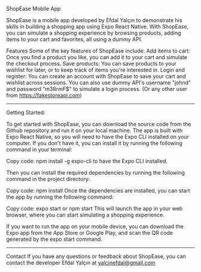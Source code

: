 ShopEase Mobile App

ShopEase is a mobile app developed by Efdal Yalçın to demonstrate his skills in building a shopping app using Expo React Native. With ShopEase, you can simulate a shopping experience by browsing products, adding items to your cart and favorites, all using a dummy API.

Features
Some of the key features of ShopEase include:
Add items to cart: Once you find a product you like, you can add it to your cart and simulate the checkout process.
Save products: You can save products to your wishlist for later, or to keep track of items you're interested in.
Login and register: You can create an account with ShopEase to save your cart and wishlist across sessions. You can also use dummy API's username "johnd" and password "m38rmF$" to simulate a login process. (Or any other user from https://fakestoreapi.com)

---

Getting Started: 

To get started with ShopEase, you can download the source code from the Github repository and run it on your local machine. The app is built with Expo React Native, so you will need to have the Expo CLI installed on your computer. If you don't have it, you can install it by running the following command in your terminal:

Copy code:
npm install -g expo-cli 
to have the Expo CLI installed.

Then you can install the required dependencies by running the following command in the project directory:

Copy code:
npm install 
Once the dependencies are installed, you can start the app by running the following command:

Copy code:
expo start or npm start 
This will launch the app in your web browser, where you can start simulating a shopping experience.

If you want to run the app on your mobile device, you can download the Expo app from the App Store or Google Play, and scan the QR code generated by the expo start command.

---

Contact
If you have any questions or feedback about ShopEase, you can contact the developer Efdal Yalçın at yalcinefdal@gmail.com
